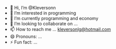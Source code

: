 - 👋 Hi, I’m @Kleversonn
- 👀 I’m interested in programming
- 🌱 I’m currently programming and economy
- 💞️ I’m looking to collaborate on ...
- 📫 How to reach me ... kleversonlg@hotmail.com
- 😄 Pronouns: ...
- ⚡ Fun fact: ...

<!---
Kleversonn/Kleversonn is a ✨ special ✨ repository because its `README.md` (this file) appears on your GitHub profile.
You can click the Preview link to take a look at your changes.
--->
